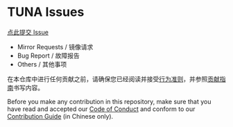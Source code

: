 # TUNA Issues

[点此提交 Issue](https://github.com/tuna/issues/issues/new)

- Mirror Requests / 镜像请求
- Bug Report / 故障报告
- Others / 其他事项

在本仓库中进行任何贡献之前，请确保您已经阅读并接受[行为准则](https://github.com/tuna/issues/blob/master/CODE_OF_CONDUCT.md)，并参照[贡献指南](https://github.com/tuna/issues/blob/master/CONTRIBUTING.md)书写内容。

Before you make any contribution in this repository, make sure that you have read and accepted our [Code of Conduct](https://github.com/tuna/issues/blob/master/CODE_OF_CONDUCT.md) and conform to our [Contribution Guide](https://github.com/tuna/issues/blob/master/CONTRIBUTING.md) (in Chinese only).
